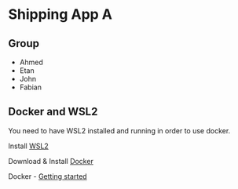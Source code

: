 # Shipping App A

## **Group**
- Ahmed
- Etan
- John
- Fabian

## **Docker and WSL2**

You need to have WSL2 installed and running in order to use docker.

Install [WSL2](https://docs.microsoft.com/en-us/windows/wsl/install)

Download & Install [Docker](https://docs.docker.com/get-docker/)

Docker - [Getting started](https://docs.docker.com/get-started/)
